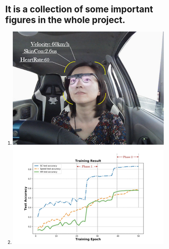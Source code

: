 # It is a collection of some important figures in the whole project.

1. ![process](process.png) 

2. ![accuracy](Accuracy.jpg) 
